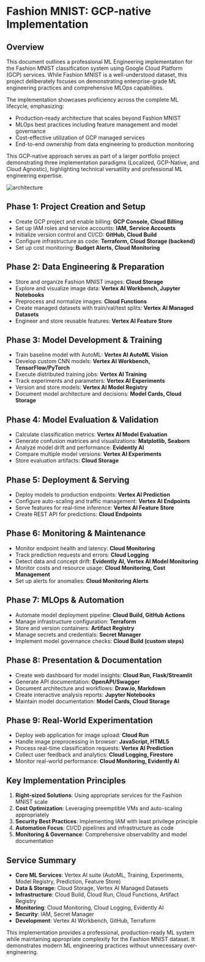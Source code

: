 # Fashion MNIST: GCP-native Implementation

## Overview
This document outlines a professional ML Engineering implementation for the Fashion MNIST classification system using Google Cloud Platform (GCP) services. While Fashion MNIST is a well-understood dataset, this project deliberately focuses on demonstrating enterprise-grade ML engineering practices and comprehensive MLOps capabilities.

The implementation showcases proficiency across the complete ML lifecycle, emphasizing:
- Production-ready architecture that scales beyond Fashion MNIST
- MLOps best practices including feature management and model governance
- Cost-effective utilization of GCP managed services
- End-to-end ownership from data engineering to production monitoring

This GCP-native approach serves as part of a larger portfolio project demonstrating three implementation paradigms (Localized, GCP-Native, and Cloud Agnostic), highlighting technical versatility and professional ML engineering expertise.

![architecture](./diagram/fashion-mnist-architecture.svg)

## Phase 1: Project Creation and Setup
- Create GCP project and enable billing: **GCP Console, Cloud Billing**
- Set up IAM roles and service accounts: **IAM, Service Accounts**
- Initialize version control and CI/CD: **GitHub, Cloud Build**
- Configure infrastructure as code: **Terraform, Cloud Storage (backend)**
- Set up cost monitoring: **Budget Alerts, Cloud Monitoring**

## Phase 2: Data Engineering & Preparation
- Store and organize Fashion MNIST images: **Cloud Storage**
- Explore and visualize image data: **Vertex AI Workbench, Jupyter Notebooks**
- Preprocess and normalize images: **Cloud Functions**
- Create managed datasets with train/val/test splits: **Vertex AI Managed Datasets**
- Engineer and store reusable features: **Vertex AI Feature Store**

## Phase 3: Model Development & Training
- Train baseline model with AutoML: **Vertex AI AutoML Vision**
- Develop custom CNN models: **Vertex AI Workbench, TensorFlow/PyTorch**
- Execute distributed training jobs: **Vertex AI Training**
- Track experiments and parameters: **Vertex AI Experiments**
- Version and store models: **Vertex AI Model Registry**
- Document model architecture and decisions: **Model Cards, Cloud Storage**

## Phase 4: Model Evaluation & Validation
- Calculate classification metrics: **Vertex AI Model Evaluation**
- Generate confusion matrices and visualizations: **Matplotlib, Seaborn**
- Analyze model drift and performance: **Evidently AI**
- Compare multiple model versions: **Vertex AI Experiments**
- Store evaluation artifacts: **Cloud Storage**

## Phase 5: Deployment & Serving
- Deploy models to production endpoints: **Vertex AI Prediction**
- Configure auto-scaling and traffic management: **Vertex AI Endpoints**
- Serve features for real-time inference: **Vertex AI Feature Store**
- Create REST API for predictions: **Cloud Endpoints**

## Phase 6: Monitoring & Maintenance
- Monitor endpoint health and latency: **Cloud Monitoring**
- Track prediction requests and errors: **Cloud Logging**
- Detect data and concept drift: **Evidently AI, Vertex AI Model Monitoring**
- Monitor costs and resource usage: **Cloud Monitoring, Cost Management**
- Set up alerts for anomalies: **Cloud Monitoring Alerts**

## Phase 7: MLOps & Automation
- Automate model deployment pipeline: **Cloud Build, GitHub Actions**
- Manage infrastructure configuration: **Terraform**
- Store and version containers: **Artifact Registry**
- Manage secrets and credentials: **Secret Manager**
- Implement model governance checks: **Cloud Build (custom steps)**

## Phase 8: Presentation & Documentation
- Create web dashboard for model insights: **Cloud Run, Flask/Streamlit**
- Generate API documentation: **OpenAPI/Swagger**
- Document architecture and workflows: **Draw.io, Markdown**
- Create interactive analysis reports: **Jupyter Notebooks**
- Maintain model documentation: **Model Cards, Cloud Storage**

## Phase 9: Real-World Experimentation
- Deploy web application for image upload: **Cloud Run**
- Handle image preprocessing in browser: **JavaScript, HTML5**
- Process real-time classification requests: **Vertex AI Prediction**
- Collect user feedback and analytics: **Cloud Logging, Firestore**
- Monitor real-world performance: **Cloud Monitoring, Evidently AI**

## Key Implementation Principles
1. **Right-sized Solutions**: Using appropriate services for the Fashion MNIST scale
2. **Cost Optimization**: Leveraging preemptible VMs and auto-scaling appropriately
3. **Security Best Practices**: Implementing IAM with least privilege principle
4. **Automation Focus**: CI/CD pipelines and infrastructure as code
5. **Monitoring & Governance**: Comprehensive observability and model documentation

## Service Summary
- **Core ML Services**: Vertex AI suite (AutoML, Training, Experiments, Model Registry, Prediction, Feature Store)
- **Data & Storage**: Cloud Storage, Vertex AI Managed Datasets
- **Infrastructure**: Cloud Build, Cloud Run, Cloud Functions, Artifact Registry
- **Monitoring**: Cloud Monitoring, Cloud Logging, Evidently AI
- **Security**: IAM, Secret Manager
- **Development**: Vertex AI Workbench, GitHub, Terraform

This implementation provides a professional, production-ready ML system while maintaining appropriate complexity for the Fashion MNIST dataset. It demonstrates modern ML engineering practices without unnecessary over-engineering.